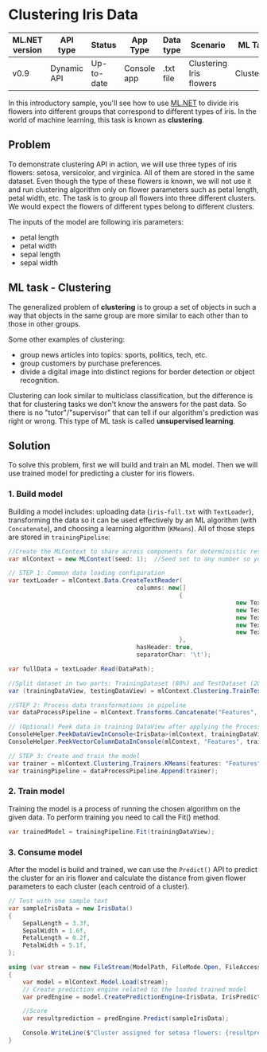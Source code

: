 # Clustering Iris Data

| ML.NET version | API type          | Status                        | App Type    | Data type | Scenario            | ML Task                   | Algorithms                  |
|----------------|-------------------|-------------------------------|-------------|-----------|---------------------|---------------------------|-----------------------------|
| v0.9           | Dynamic API | Up-to-date | Console app | .txt file | Clustering Iris flowers | Clustering | K-means++ |

In this introductory sample, you'll see how to use [ML.NET](https://www.microsoft.com/net/learn/apps/machine-learning-and-ai/ml-dotnet) to divide iris flowers into different groups that correspond to different types of iris. In the world of machine learning, this task is known as **clustering**.

## Problem
To demonstrate clustering API in action, we will use three types of iris flowers: setosa, versicolor, and virginica. All of them are stored in the same dataset. Even though the type of these flowers is known, we will not use it and run clustering algorithm only on flower parameters such as petal length, petal width, etc. The task is to group all flowers into three different clusters. We would expect the flowers of different types belong to different clusters.

The inputs of the model are following iris parameters:
* petal length
* petal width
* sepal length
* sepal width

## ML task - Clustering
The generalized problem of **clustering** is to group a set of objects in such a way that objects in the same group are more similar to each other than to those in other groups.

Some other examples of clustering:
* group news articles into topics: sports, politics, tech, etc.
* group customers by purchase preferences.
* divide a digital image into distinct regions for border detection or object recognition.

Clustering can look similar to multiclass classification, but the difference is that for clustering tasks we don't know the answers for the past data. So there is no "tutor"/"supervisor" that can tell if our algorithm's prediction was right or wrong. This type of ML task is called **unsupervised learning**.

## Solution
To solve this problem, first we will build and train an ML model. Then we will use trained model for predicting a cluster for iris flowers.

### 1. Build model
Building a model includes: uploading data (`iris-full.txt` with `TextLoader`), transforming the data so it can be used effectively by an ML algorithm (with `Concatenate`), and choosing a learning algorithm (`KMeans`). All of those steps are stored in `trainingPipeline`:
```csharp --region create_model --project ./IrisClustering/IrisClustering/IrisClustering.csproj --session "iris clustering"     ./IrisClustering/IrisClustering/Program.cs
//Create the MLContext to share across components for deterministic results
var mlContext = new MLContext(seed: 1);  //Seed set to any number so you have a deterministic environment

// STEP 1: Common data loading configuration
var textLoader = mlContext.Data.CreateTextReader(
                                    columns: new[]
                                                {
                                                                new TextLoader.Column("Label", DataKind.R4, 0),
                                                                new TextLoader.Column("SepalLength", DataKind.R4, 1),
                                                                new TextLoader.Column("SepalWidth", DataKind.R4, 2),
                                                                new TextLoader.Column("PetalLength", DataKind.R4, 3),
                                                                new TextLoader.Column("PetalWidth", DataKind.R4, 4),
                                                },
                                    hasHeader: true,
                                    separatorChar: '\t');

var fullData = textLoader.Read(DataPath);

//Split dataset in two parts: TrainingDataset (80%) and TestDataset (20%)
var (trainingDataView, testingDataView) = mlContext.Clustering.TrainTestSplit(fullData, testFraction: 0.2);

//STEP 2: Process data transformations in pipeline
var dataProcessPipeline = mlContext.Transforms.Concatenate("Features", "SepalLength", "SepalWidth", "PetalLength", "PetalWidth");

// (Optional) Peek data in training DataView after applying the ProcessPipeline's transformations  
ConsoleHelper.PeekDataViewInConsole<IrisData>(mlContext, trainingDataView, dataProcessPipeline, 10);
ConsoleHelper.PeekVectorColumnDataInConsole(mlContext, "Features", trainingDataView, dataProcessPipeline, 10);

// STEP 3: Create and train the model     
var trainer = mlContext.Clustering.Trainers.KMeans(features: "Features", clustersCount: 3);
var trainingPipeline = dataProcessPipeline.Append(trainer);
```
### 2. Train model
Training the model is a process of running the chosen algorithm on the given data. To perform training you need to call the Fit() method.
```csharp --region train_model --project ./IrisClustering/IrisClustering/IrisClustering.csproj --session "iris clustering"     ./IrisClustering/IrisClustering/Program.cs
var trainedModel = trainingPipeline.Fit(trainingDataView);
```
### 3. Consume model
After the model is build and trained, we can use the `Predict()` API to predict the cluster for an iris flower and calculate the distance from given flower parameters to each cluster (each centroid of a cluster).

```csharp --region execute_model --project ./IrisClustering/IrisClustering/IrisClustering.csproj --session "iris clustering"     ./IrisClustering/IrisClustering/Program.cs
// Test with one sample text 
var sampleIrisData = new IrisData()
{
    SepalLength = 3.3f,
    SepalWidth = 1.6f,
    PetalLength = 0.2f,
    PetalWidth = 5.1f,
};

using (var stream = new FileStream(ModelPath, FileMode.Open, FileAccess.Read, FileShare.Read))
{
    var model = mlContext.Model.Load(stream);
    // Create prediction engine related to the loaded trained model
    var predEngine = model.CreatePredictionEngine<IrisData, IrisPrediction>(mlContext);

    //Score
    var resultprediction = predEngine.Predict(sampleIrisData);

    Console.WriteLine($"Cluster assigned for setosa flowers: {resultprediction.SelectedClusterId}");
}
```
